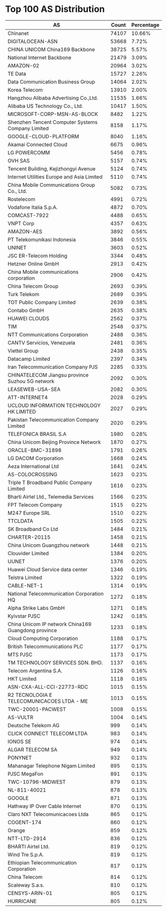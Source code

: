 # Top 100 AS Distribution
| AS | Count | Percentage |
|----|----|----|
| Chinanet | 74107 | 10.66% |
| DIGITALOCEAN-ASN | 53668 | 7.72% |
| CHINA UNICOM China169 Backbone | 38725 | 5.57% |
| National Internet Backbone | 21479 | 3.09% |
| AMAZON-02 | 20964 | 3.02% |
| TE Data | 15727 | 2.26% |
| Data Communication Business Group | 14064 | 2.02% |
| Korea Telecom | 13910 | 2.00% |
| Hangzhou Alibaba Advertising Co.,Ltd. | 11535 | 1.66% |
| Alibaba US Technology Co., Ltd. | 10417 | 1.50% |
| MICROSOFT-CORP-MSN-AS-BLOCK | 8482 | 1.22% |
| Shenzhen Tencent Computer Systems Company Limited | 8158 | 1.17% |
| GOOGLE-CLOUD-PLATFORM | 8040 | 1.16% |
| Akamai Connected Cloud | 6675 | 0.96% |
| LG POWERCOMM | 5456 | 0.78% |
| OVH SAS | 5157 | 0.74% |
| Tencent Building, Kejizhongyi Avenue | 5124 | 0.74% |
| Internet Utilities Europe and Asia Limited | 5110 | 0.74% |
| China Mobile Communications Group Co., Ltd. | 5082 | 0.73% |
| Rostelecom | 4991 | 0.72% |
| Vodafone Italia S.p.A. | 4872 | 0.70% |
| COMCAST-7922 | 4488 | 0.65% |
| VNPT Corp | 4357 | 0.63% |
| AMAZON-AES | 3892 | 0.56% |
| PT Telekomunikasi Indonesia | 3846 | 0.55% |
| UNINET | 3603 | 0.52% |
| JSC ER-Telecom Holding | 3344 | 0.48% |
| Hetzner Online GmbH | 2913 | 0.42% |
| China Mobile communications corporation | 2906 | 0.42% |
| China Telecom Group | 2693 | 0.39% |
| Turk Telekom | 2689 | 0.39% |
| TOT Public Company Limited | 2639 | 0.38% |
| Contabo GmbH | 2635 | 0.38% |
| HUAWEI CLOUDS | 2562 | 0.37% |
| TIM | 2548 | 0.37% |
| NTT Communications Corporation | 2488 | 0.36% |
| CANTV Servicios, Venezuela | 2481 | 0.36% |
| Viettel Group | 2438 | 0.35% |
| Datacamp Limited | 2397 | 0.34% |
| Iran Telecommunication Company PJS | 2285 | 0.33% |
| CHINATELECOM Jiangsu province Suzhou 5G network | 2092 | 0.30% |
| LEASEWEB-USA-SEA | 2082 | 0.30% |
| ATT-INTERNET4 | 2028 | 0.29% |
| UCLOUD INFORMATION TECHNOLOGY HK LIMITED | 2027 | 0.29% |
| Pakistan Telecommunication Company Limited | 2020 | 0.29% |
| TELEFONICA BRASIL S.A | 1980 | 0.28% |
| China Unicom Beijing Province Network | 1870 | 0.27% |
| ORACLE-BMC-31898 | 1791 | 0.26% |
| LG DACOM Corporation | 1668 | 0.24% |
| Aeza International Ltd | 1641 | 0.24% |
| AS-COLOCROSSING | 1623 | 0.23% |
| Triple T Broadband Public Company Limited | 1616 | 0.23% |
| Bharti Airtel Ltd., Telemedia Services | 1566 | 0.23% |
| FPT Telecom Company | 1515 | 0.22% |
| M247 Europe SRL | 1510 | 0.22% |
| TTCLDATA | 1505 | 0.22% |
| SK Broadband Co Ltd | 1484 | 0.21% |
| CHARTER-20115 | 1458 | 0.21% |
| China Unicom Guangzhou network | 1448 | 0.21% |
| Clouvider Limited | 1384 | 0.20% |
| UUNET | 1376 | 0.20% |
| Huawei Cloud Service data center | 1346 | 0.19% |
| Telstra Limited | 1322 | 0.19% |
| CABLE-NET-1 | 1314 | 0.19% |
| National Telecommunication Corporation HQ | 1272 | 0.18% |
| Alpha Strike Labs GmbH | 1271 | 0.18% |
| Kyivstar PJSC | 1242 | 0.18% |
| China Unicom IP network China169 Guangdong province | 1233 | 0.18% |
| Cloud Computing Corporation | 1188 | 0.17% |
| British Telecommunications PLC | 1177 | 0.17% |
| MTS PJSC | 1173 | 0.17% |
| TM TECHNOLOGY SERVICES SDN. BHD. | 1137 | 0.16% |
| Telecom Argentina S.A. | 1126 | 0.16% |
| HKT Limited | 1118 | 0.16% |
| ASN-CXA-ALL-CCI-22773-RDC | 1015 | 0.15% |
| R2 TECNOLOGIA E TELECOMUNICACOES LTDA - ME | 1013 | 0.15% |
| TWC-20001-PACWEST | 1008 | 0.15% |
| AS-VULTR | 1004 | 0.14% |
| Deutsche Telekom AG | 999 | 0.14% |
| CLICK CONNECT TELECOM LTDA | 983 | 0.14% |
| IONOS SE | 974 | 0.14% |
| ALGAR TELECOM SA | 949 | 0.14% |
| PONYNET | 932 | 0.13% |
| Mahanagar Telephone Nigam Limited | 895 | 0.13% |
| PJSC MegaFon | 891 | 0.13% |
| TWC-10796-MIDWEST | 879 | 0.13% |
| NL-811-40021 | 878 | 0.13% |
| GOOGLE | 871 | 0.13% |
| Hathway IP Over Cable Internet | 870 | 0.13% |
| Claro NXT Telecomunicacoes Ltda | 865 | 0.12% |
| COGENT-174 | 860 | 0.12% |
| Orange | 859 | 0.12% |
| NTT-LTD-2914 | 836 | 0.12% |
| BHARTI Airtel Ltd. | 819 | 0.12% |
| Wind Tre S.p.A. | 819 | 0.12% |
| Ethiopian Telecommunication Corporation | 817 | 0.12% |
| China Telecom | 814 | 0.12% |
| Scaleway S.a.s. | 810 | 0.12% |
| CENSYS-ARIN-01 | 805 | 0.12% |
| HURRICANE | 805 | 0.12% |
